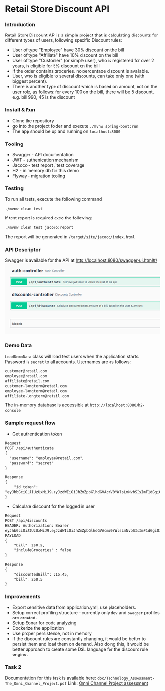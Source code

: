 # Retail Store Discount API

### Introduction
Retail Store Discount API is a simple project that is calculating discounts for different
types of users, following specific Discount rules:
- User of type "Employee" have 30% discount on the bill
- User of type "Affiliate" have 10% discount on the bill
- User of type "Customer" (or simple user), who is registered for over 2 years, is eligible
for 5% discount on the bill
- If the order contains groceries, no percentage discount is available.
- User, who is eligible to several discounts, can take only one (with biggest percent).
- There is another type of discount which is based on amount, not on the user role, as follows:
for every 100 on the bill, there will be 5 discount, e.g. bill 990, 45 is the discount

### Install & Run
- Clone the repository
- go into the project folder and execute `./mvnw spring-boot:run`
- The app should be up and running on `localhost:8080`

### Tooling
- Swagger - API documentation
- JWT - authenication mechanism
- Jacoco - test report / test coverage
- H2 - in memory db for this demo
- Flyway - migration tooling

### Testing
To run all tests, execute the following command
```
./mvnw clean test
```
If test report is required exec the following:
```
./mvnw clean test jacoco:report
```
The report will be generated in `/target/site/jacoco/index.html`

### API Descriptor
Swagger is available for the API at [http://localhost:8080/swagger-ui.html#/](http://localhost:8080/swagger-ui.html#/)
![](doc/swagger.png)

### Demo Data
`LoadDemoData` class will load test users when the application starts.
Password is `secret` to all accounts.
Usernames are as follows:
```
customer@retail.com
employee@retail.com
affiliate@retail.com
customer-longterm@retail.com
employee-longterm@retail.com
affiliate-longterm@retail.com
```
The in-memory database is accessible at `http://localhost:8080/h2-console`

### Sample request flow
- Get authentication token
```
Request
POST /api/authenticate
{
  "username": "employee@retail.com",
  "password": "secret"
}
```
```$xslt
Response
{
    "id_token": "eyJhbGciOiJIUzUxMiJ9.eyJzdWIiOiJhZmZpbGlhdGVAcmV0YWlsLmNvbSIsImF1dGgiOiJBRkZJTElBVEUsQ1VTVE9NRVIiLCJleHAiOjE1NjA2Nzc3NDZ9.Th0jfgMYSqOtMtqb4yS0aSJYcwnadswVx25C5dbZWSxq8fcNso6XLkz9ICy7TKJESx3bx7987FxcySdfS7__kQ"
}
```
- Calculate discount for the logged in user
```$xslt
Request
POST /api/discounts
HEADER: Authorization: Bearer eyJhbGciOiJIUzUxMiJ9.eyJzdWIiOiJhZmZpbGlhdGVAcmV0YWlsLmNvbSIsImF1dGgiOiJBRkZJTElBVEUsQ1VTVE9NRVIiLCJleHAiOjE1NjA2Nzc3NDZ9.Th0jfgMYSqOtMtqb4yS0aSJYcwnadswVx25C5dbZWSxq8fcNso6XLkz9ICy7TKJESx3bx7987FxcySdfS7__kQ
PAYLOAD
{
	"bill": 250.5,
	"includeGroceries" : false
}
```
```$xslt
Response
{
    "discountedBill": 215.45,
    "bill": 250.5
}
```

### Improvements
- Export sensitive data from application.yml, use placeholders.
- Setup correct profiling structure - currently only `dev` and `swagger` profiles are created.
- Setup Sonar for code analyzing
- Dockerize the application
- Use proper persistence, not in memory
- If the discount rules are constantly changing, it would be better to persist them and load them on demand.
Also doing this, it would be better approach to create some DSL language for the discount rule engine.


### Task 2
Documentation for this task is available here:
`doc/Technology_Assessment-The_Omni_Channel_Project.pdf`
Link:  [Omni Channel Project assessment](doc/Technology_Assessment-The_Omni_Channel_Project.pdf)
